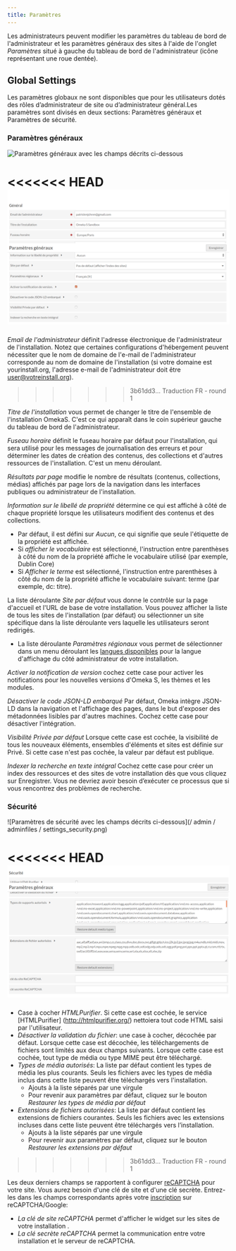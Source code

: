```yaml
---
title: Paramètres
---
```


Les administrateurs peuvent modifier les paramètres du tableau de bord de l'administrateur et les paramètres généraux des sites à l'aide de l'onglet *Paramètres* situé à gauche du tableau de bord de l'administrateur (icône représentant une roue dentée).

## Global Settings

Les paramètres globaux ne sont disponibles que pour les utilisateurs dotés des rôles d’administrateur de site ou d’administrateur général.Les paramètres sont divisés en deux sections: Paramètres généraux et Paramètres de sécurité.

### Paramètres généraux

![Paramètres généraux avec les champs décrits ci-dessous](/admin/adminfiles/settings_general.png)

<<<<<<< HEAD
![General settings with fields as described below](adminfiles/settings_general.png)
=======
*Email de l'administrateur* définit l'adresse électronique de l'administrateur de l'installation.
Notez que certaines configurations d'hébergement peuvent nécessiter que le nom de domaine de l'e-mail de l'administrateur corresponde au nom de domaine de l'installation (si votre domaine est yourinstall.org, l'adresse e-mail de l'administrateur doit être user@votreinstall.org).
>>>>>>> 3b61dd3... Traduction FR - round 1

*Titre de l'installation* vous permet de changer le titre de l'ensemble de l'installation OmekaS. C'est ce qui apparaît dans le coin supérieur gauche du tableau de bord de l'administrateur.

*Fuseau horaire* définit le fuseau horaire par défaut pour l'installation, qui sera utilisé pour les messages de journalisation des erreurs et pour déterminer les dates de création des contenus, des collections et d'autres ressources de l'installation. C'est un menu déroulant.

*Résultats par page* modifie le nombre de résultats (contenus, collections, médias) affichés par page lors de la navigation dans les interfaces publiques ou administrateur de l'installation.

*Information sur le libellé de propriété* détermine ce qui est affiché à côté de chaque propriété lorsque les utilisateurs modifient des contenus et des collections.

* Par défaut, il est défini sur *Aucun*, ce qui signifie que seule l'étiquette de la propriété est affichée.
* Si *afficher le vocabulaire* est sélectionné, l'instruction entre parenthèses à côté du nom de la propriété affiche le vocabulaire utilisé (par exemple, Dublin Core)
* Si *Afficher le terme* est sélectionné, l'instruction entre parenthèses à côté du nom de la propriété affiche le vocabulaire suivant: terme (par exemple, dc: titre).

La liste déroulante *Site par défaut* vous donne le contrôle sur la page d'accueil et l'URL de base de votre installation. Vous pouvez afficher la liste de tous les sites de l'installation (par défaut) ou sélectionner un site spécifique dans la liste déroulante vers laquelle les utilisateurs seront redirigés.

* La liste déroulante *Paramètres régionaux* vous permet de sélectionner dans un menu déroulant les [langues disponibles](https://www.transifex.com/omeka/omeka-s/) pour la langue d'affichage du côté administrateur de votre installation.

*Activer la notification de version* cochez cette case pour activer les notifications pour les nouvelles versions d'Omeka S, les thèmes et les modules.

*Désactiver le code JSON-LD embarqué* Par défaut, Omeka intègre JSON-LD dans la navigation et l'affichage des pages, dans le but d'exposer des métadonnées lisibles par d'autres machines. Cochez cette case pour désactiver l'intégration.

*Visibilité Privée par défaut* Lorsque cette case est cochée, la visibilité de tous les nouveaux éléments, ensembles d'éléments et sites est définie sur Privé. Si cette case n'est pas cochée, la valeur par défaut est publique.

*Indexer la recherche en texte intégral* Cochez cette case pour créer un index des ressources et des sites de votre installation dès que vous cliquez sur Enregistrer. Vous ne devriez avoir besoin d’exécuter ce processus que si vous rencontrez des problèmes de recherche.

### Sécurité

![Paramètres de sécurité avec les champs décrits ci-dessous](/ admin / adminfiles / settings_security.png) 

<<<<<<< HEAD
![Security settings with fields as described below](adminfiles/settings_security.png)
=======
- Case à cocher *HTMLPurifier*. Si cette case est cochée, le service [HTMLPurifier] (http://htmlpurifier.org/) nettoiera tout code HTML saisi par l'utilisateur.
- *Désactiver la validation du fichier*: une case à cocher, décochée par défaut. Lorsque cette case est décochée, les téléchargements de fichiers sont limités aux deux champs suivants. Lorsque cette case est cochée, tout type de média ou type MIME peut être téléchargé.
- *Types de média autorisés*: La liste par défaut contient les types de média les plus courants. Seuls les fichiers avec les types de média inclus dans cette liste peuvent être téléchargés vers l'installation.
	- Ajouts à la liste séparés par une virgule
	- Pour revenir aux paramètres par défaut, cliquez sur le bouton *Restaurer les types de média par défaut*
-  *Extensions de fichiers autorisées*: La liste par défaut contient les extensions de fichiers courantes. Seuls les fichiers avec les extensions incluses dans cette liste peuvent être téléchargés vers l’installation.
	- Ajouts à la liste séparés par une virgule
	- Pour revenir aux paramètres par défaut, cliquez sur le bouton *Restaurer les extensions par défaut*
>>>>>>> 3b61dd3... Traduction FR - round 1

Les deux derniers champs se rapportent à configurer [reCAPTCHA](https://www.google.com/recaptcha/intro/index.html) pour votre site. Vous aurez besoin d'une clé de site et d'une clé secrète. Entrez-les dans les champs correspondants après votre [inscription](https://www.google.com/recaptcha/admin#list) sur reCAPTCHA/Google:
- *La clé de site reCAPTCHA* permet d'afficher le widget sur les sites de votre installation .
- *La clé secrète reCAPTCHA* permet la communication entre votre installation et le serveur de reCAPTCHA.
